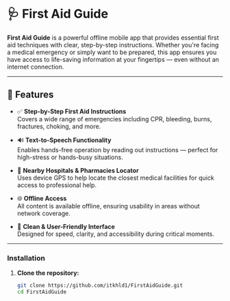 # 🩺 First Aid Guide

**First Aid Guide** is a powerful offline mobile app that provides essential first aid techniques with clear, step-by-step instructions. Whether you're facing a medical emergency or simply want to be prepared, this app ensures you have access to life-saving information at your fingertips — even without an internet connection.

---

## 📱 Features

- ✅ **Step-by-Step First Aid Instructions**  
  Covers a wide range of emergencies including CPR, bleeding, burns, fractures, choking, and more.

- 🔊 **Text-to-Speech Functionality**  
  Enables hands-free operation by reading out instructions — perfect for high-stress or hands-busy situations.

- 📍 **Nearby Hospitals & Pharmacies Locator**  
  Uses device GPS to help locate the closest medical facilities for quick access to professional help.

- 🌐 **Offline Access**  
  All content is available offline, ensuring usability in areas without network coverage.

- 🎯 **Clean & User-Friendly Interface**  
  Designed for speed, clarity, and accessibility during critical moments.

---

### Installation

1. **Clone the repository:**
   ```bash
   git clone https://github.com/itkhld1/FirstAidGuide.git
   cd FirstAidGuide
